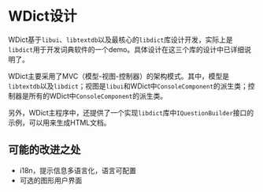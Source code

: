 # WDict设计

WDict基于`libui`、`libtextdb`以及最核心的`libdict`库设计开发，实际上是`libdict`用于开发词典软件的一个demo。具体设计在这三个库的设计中已详细说明了。

WDict主要采用了MVC（模型-视图-控制器）的架构模式。其中，模型是`libtextdb`以及`libdict`；视图是`libui`和WDict中`ConsoleComponent`的派生类；控制器是所有的WDict中`ConsoleComponent`的派生类。

另外，WDict主程序中，还提供了一个实现`libdict`库中`IQuestionBuilder`接口的示例，可以用来生成HTML文档。

## 可能的改进之处

- i18n，提示信息多语言化，语言可配置
- 可选的图形用户界面


